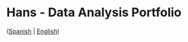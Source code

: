 # Hans - Data Analysis Portfolio 
([Spanish](https://github.com/HansAllTech/Hans_Data_Analysis_Portfolio/blob/main/Proyectos.md#tabla-de-contenido-es--en) | [English](https://github.com/HansAllTech/Hans_Data_Analysis_Portfolio/blob/main/Projects.md#table-of-content-es--en))    
                              
                                                                                                                                                      
                                          
                                                            
                               
                    
                       
     
    
         
     
   
 
 
 
